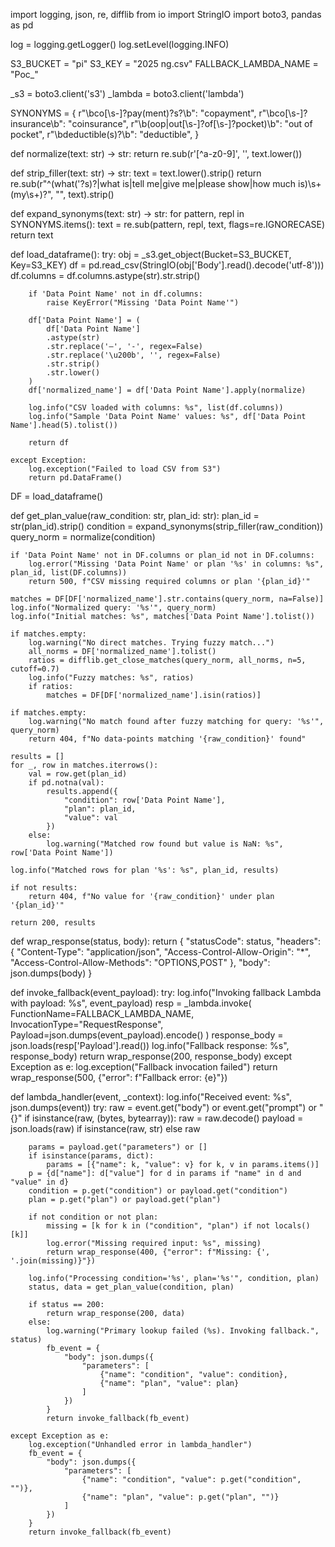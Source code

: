 import logging, json, re, difflib
from io import StringIO
import boto3, pandas as pd

log = logging.getLogger()
log.setLevel(logging.INFO)

S3_BUCKET = "pi"
S3_KEY = "2025 ng.csv"
FALLBACK_LAMBDA_NAME = "Poc_"

_s3 = boto3.client('s3')
_lambda = boto3.client('lambda')

SYNONYMS = {
    r"\bco[\s\-]?pay(ment)?s?\b": "copayment",
    r"\bco[\s\-]?insurance\b": "coinsurance",
    r"\b(oop|out[\s\-]?of[\s\-]?pocket)\b": "out of pocket",
    r"\bdeductible(s)?\b": "deductible",
}

def normalize(text: str) -> str:
    return re.sub(r'[^a-z0-9]', '', text.lower())

def strip_filler(text: str) -> str:
    text = text.lower().strip()
    return re.sub(r"^(what('?s)?|what is|tell me|give me|please show|how much is)\s+(my\s+)?",
                  "", text).strip()

def expand_synonyms(text: str) -> str:
    for pattern, repl in SYNONYMS.items():
        text = re.sub(pattern, repl, text, flags=re.IGNORECASE)
    return text

def load_dataframe():
    try:
        obj = _s3.get_object(Bucket=S3_BUCKET, Key=S3_KEY)
        df = pd.read_csv(StringIO(obj['Body'].read().decode('utf-8')))
        df.columns = df.columns.astype(str).str.strip()

        if 'Data Point Name' not in df.columns:
            raise KeyError("Missing 'Data Point Name'")

        df['Data Point Name'] = (
            df['Data Point Name']
            .astype(str)
            .str.replace('–', '-', regex=False)
            .str.replace('\u200b', '', regex=False)
            .str.strip()
            .str.lower()
        )
        df['normalized_name'] = df['Data Point Name'].apply(normalize)

        log.info("CSV loaded with columns: %s", list(df.columns))
        log.info("Sample 'Data Point Name' values: %s", df['Data Point Name'].head(5).tolist())

        return df

    except Exception:
        log.exception("Failed to load CSV from S3")
        return pd.DataFrame()

DF = load_dataframe()

def get_plan_value(raw_condition: str, plan_id: str):
    plan_id = str(plan_id).strip()
    condition = expand_synonyms(strip_filler(raw_condition))
    query_norm = normalize(condition)

    if 'Data Point Name' not in DF.columns or plan_id not in DF.columns:
        log.error("Missing 'Data Point Name' or plan '%s' in columns: %s", plan_id, list(DF.columns))
        return 500, f"CSV missing required columns or plan '{plan_id}'"

    matches = DF[DF['normalized_name'].str.contains(query_norm, na=False)]
    log.info("Normalized query: '%s'", query_norm)
    log.info("Initial matches: %s", matches['Data Point Name'].tolist())

    if matches.empty:
        log.warning("No direct matches. Trying fuzzy match...")
        all_norms = DF['normalized_name'].tolist()
        ratios = difflib.get_close_matches(query_norm, all_norms, n=5, cutoff=0.7)
        log.info("Fuzzy matches: %s", ratios)
        if ratios:
            matches = DF[DF['normalized_name'].isin(ratios)]

    if matches.empty:
        log.warning("No match found after fuzzy matching for query: '%s'", query_norm)
        return 404, f"No data-points matching '{raw_condition}' found"

    results = []
    for _, row in matches.iterrows():
        val = row.get(plan_id)
        if pd.notna(val):
            results.append({
                "condition": row['Data Point Name'],
                "plan": plan_id,
                "value": val
            })
        else:
            log.warning("Matched row found but value is NaN: %s", row['Data Point Name'])

    log.info("Matched rows for plan '%s': %s", plan_id, results)

    if not results:
        return 404, f"No value for '{raw_condition}' under plan '{plan_id}'"

    return 200, results

def wrap_response(status, body):
    return {
        "statusCode": status,
        "headers": {
            "Content-Type": "application/json",
            "Access-Control-Allow-Origin": "*",
            "Access-Control-Allow-Methods": "OPTIONS,POST"
        },
        "body": json.dumps(body)
    }

def invoke_fallback(event_payload):
    try:
        log.info("Invoking fallback Lambda with payload: %s", event_payload)
        resp = _lambda.invoke(
            FunctionName=FALLBACK_LAMBDA_NAME,
            InvocationType="RequestResponse",
            Payload=json.dumps(event_payload).encode()
        )
        response_body = json.loads(resp['Payload'].read())
        log.info("Fallback response: %s", response_body)
        return wrap_response(200, response_body)
    except Exception as e:
        log.exception("Fallback invocation failed")
        return wrap_response(500, {"error": f"Fallback error: {e}"})

def lambda_handler(event, _context):
    log.info("Received event: %s", json.dumps(event))
    try:
        raw = event.get("body") or event.get("prompt") or "{}"
        if isinstance(raw, (bytes, bytearray)):
            raw = raw.decode()
        payload = json.loads(raw) if isinstance(raw, str) else raw

        params = payload.get("parameters") or []
        if isinstance(params, dict):
            params = [{"name": k, "value": v} for k, v in params.items()]
        p = {d["name"]: d["value"] for d in params if "name" in d and "value" in d}
        condition = p.get("condition") or payload.get("condition")
        plan = p.get("plan") or payload.get("plan")

        if not condition or not plan:
            missing = [k for k in ("condition", "plan") if not locals()[k]]
            log.error("Missing required input: %s", missing)
            return wrap_response(400, {"error": f"Missing: {', '.join(missing)}"})

        log.info("Processing condition='%s', plan='%s'", condition, plan)
        status, data = get_plan_value(condition, plan)

        if status == 200:
            return wrap_response(200, data)
        else:
            log.warning("Primary lookup failed (%s). Invoking fallback.", status)
            fb_event = {
                "body": json.dumps({
                    "parameters": [
                        {"name": "condition", "value": condition},
                        {"name": "plan", "value": plan}
                    ]
                })
            }
            return invoke_fallback(fb_event)

    except Exception as e:
        log.exception("Unhandled error in lambda_handler")
        fb_event = {
            "body": json.dumps({
                "parameters": [
                    {"name": "condition", "value": p.get("condition", "")},
                    {"name": "plan", "value": p.get("plan", "")}
                ]
            })
        }
        return invoke_fallback(fb_event)
